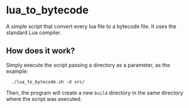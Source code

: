 # lua_to_bytecode
A simple script that convert every lua file to a bytecode file. It uses the standard Lua compiler.

## How does it work?
Simply execute the script passing a directory as a parameter, as the example:
```shell
  ./lua_to_bytecode.sh -d src/
```

Then, the program will create a new <code>build</code> directory in the same directory where the script was executed.
